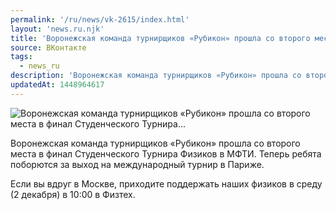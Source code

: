 ```yaml
---
permalink: '/ru/news/vk-2615/index.html'
layout: 'news.ru.njk'
title: 'Воронежская команда турнирщиков «Рубикон» прошла со второго места в финал Студенческого Турнира'
source: ВКонтакте
tags:
  - news_ru
description: 'Воронежская команда турнирщиков «Рубикон» прошла со второго места в финал Студенческого Турнира…'
updatedAt: 1448964617
---
```

![Воронежская команда турнирщиков «Рубикон» прошла со второго места в финал Студенческого Турнира…](https://sun9-20.userapi.com/impf/c633522/v633522484/1cc6/TGfaVl77KT8.jpg?size=1280x765&quality=96&proxy=1&sign=6e27f5571311a69b924941d0dfdde88b&c_uniq_tag=TpSnUF_VCNfz4M2aCRLi1qn_vdtdJxp98NRSt0xrb80&type=album)

Воронежская команда турнирщиков «Рубикон» прошла со второго места в финал Студенческого Турнира Физиков в МФТИ. Теперь ребята поборются за выход на международный турнир в Париже.

Если вы вдруг в Москве, приходите поддержать наших физиков в среду (2 декабря) в 10:00 в Физтех.
